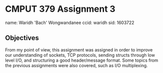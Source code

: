 # CMPUT 379 Assignment 3
  name: Waridh 'Bach' Wongwandanee
  ccid: waridh
  sid:  1603722

## Objectives
From my point of view, this assignment was assigned in order to improve our
understanding of sockets, TCP protocols, sending structs through low level
I/O, and structuring a good header/message format. Some topics from the
previous assignments were also covered, such as I/O multiplexing.